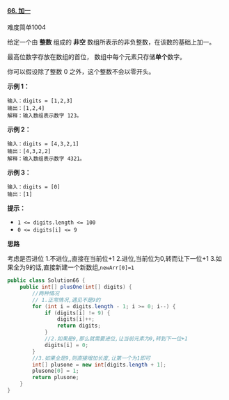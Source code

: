 #### [66. 加一](https://leetcode.cn/problems/plus-one/)

难度简单1004

给定一个由 **整数** 组成的 **非空** 数组所表示的非负整数，在该数的基础上加一。

最高位数字存放在数组的首位， 数组中每个元素只存储**单个**数字。

你可以假设除了整数 0 之外，这个整数不会以零开头。

**示例 1：**

```
输入：digits = [1,2,3]
输出：[1,2,4]
解释：输入数组表示数字 123。
```

**示例 2：**

```
输入：digits = [4,3,2,1]
输出：[4,3,2,2]
解释：输入数组表示数字 4321。
```

**示例 3：**

```
输入：digits = [0]
输出：[1]
```

**提示：**

- `1 <= digits.length <= 100`
- `0 <= digits[i] <= 9`

**思路**

考虑是否进位 1.不进位,,直接在当前位+1 2.进位,当前位为0,转而让下一位+1 3.如果全为9的话,直接新建一个新数组,`newArr[0]=1`

```java
public class Solution66 {
    public int[] plusOne(int[] digits) {
        //两种情况
        // 1.正常情况,遇见不是9的
        for (int i = digits.length - 1; i >= 0; i--) {
            if (digits[i] != 9) {
                digits[i]++;
                return digits;
            }
            //2.如果是9,那么就需要进位,让当前元素为0,转到下一位+1
            digits[i] = 0;
        }
        //3.如果全是9,则直接增加长度,让第一个为1即可
        int[] plusone = new int[digits.length + 1];
        plusone[0] = 1;
        return plusone;
    }
}
```